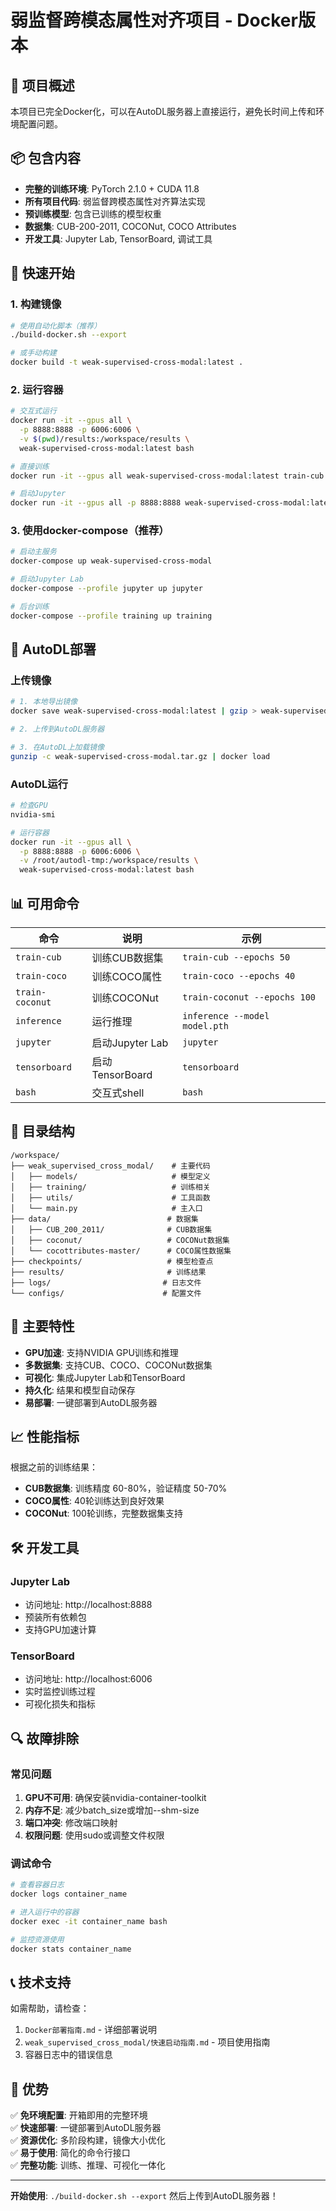 # 弱监督跨模态属性对齐项目 - Docker版本

## 🎯 项目概述

本项目已完全Docker化，可以在AutoDL服务器上直接运行，避免长时间上传和环境配置问题。

## 📦 包含内容

- **完整的训练环境**: PyTorch 2.1.0 + CUDA 11.8
- **所有项目代码**: 弱监督跨模态属性对齐算法实现
- **预训练模型**: 包含已训练的模型权重
- **数据集**: CUB-200-2011, COCONut, COCO Attributes
- **开发工具**: Jupyter Lab, TensorBoard, 调试工具

## 🚀 快速开始

### 1. 构建镜像

```bash
# 使用自动化脚本（推荐）
./build-docker.sh --export

# 或手动构建
docker build -t weak-supervised-cross-modal:latest .
```

### 2. 运行容器

```bash
# 交互式运行
docker run -it --gpus all \
  -p 8888:8888 -p 6006:6006 \
  -v $(pwd)/results:/workspace/results \
  weak-supervised-cross-modal:latest bash

# 直接训练
docker run -it --gpus all weak-supervised-cross-modal:latest train-cub --epochs 50

# 启动Jupyter
docker run -it --gpus all -p 8888:8888 weak-supervised-cross-modal:latest jupyter
```

### 3. 使用docker-compose（推荐）

```bash
# 启动主服务
docker-compose up weak-supervised-cross-modal

# 启动Jupyter Lab
docker-compose --profile jupyter up jupyter

# 后台训练
docker-compose --profile training up training
```

## 🔧 AutoDL部署

### 上传镜像

```bash
# 1. 本地导出镜像
docker save weak-supervised-cross-modal:latest | gzip > weak-supervised-cross-modal.tar.gz

# 2. 上传到AutoDL服务器

# 3. 在AutoDL上加载镜像
gunzip -c weak-supervised-cross-modal.tar.gz | docker load
```

### AutoDL运行

```bash
# 检查GPU
nvidia-smi

# 运行容器
docker run -it --gpus all \
  -p 8888:8888 -p 6006:6006 \
  -v /root/autodl-tmp:/workspace/results \
  weak-supervised-cross-modal:latest bash
```

## 📊 可用命令

| 命令 | 说明 | 示例 |
|------|------|------|
| `train-cub` | 训练CUB数据集 | `train-cub --epochs 50` |
| `train-coco` | 训练COCO属性 | `train-coco --epochs 40` |
| `train-coconut` | 训练COCONut | `train-coconut --epochs 100` |
| `inference` | 运行推理 | `inference --model model.pth` |
| `jupyter` | 启动Jupyter Lab | `jupyter` |
| `tensorboard` | 启动TensorBoard | `tensorboard` |
| `bash` | 交互式shell | `bash` |

## 📁 目录结构

```
/workspace/
├── weak_supervised_cross_modal/    # 主要代码
│   ├── models/                     # 模型定义
│   ├── training/                   # 训练相关
│   ├── utils/                      # 工具函数
│   └── main.py                     # 主入口
├── data/                          # 数据集
│   ├── CUB_200_2011/              # CUB数据集
│   ├── coconut/                   # COCONut数据集
│   └── cocottributes-master/      # COCO属性数据集
├── checkpoints/                   # 模型检查点
├── results/                       # 训练结果
├── logs/                         # 日志文件
└── configs/                      # 配置文件
```

## 🎯 主要特性

- **GPU加速**: 支持NVIDIA GPU训练和推理
- **多数据集**: 支持CUB、COCO、COCONut数据集
- **可视化**: 集成Jupyter Lab和TensorBoard
- **持久化**: 结果和模型自动保存
- **易部署**: 一键部署到AutoDL服务器

## 📈 性能指标

根据之前的训练结果：

- **CUB数据集**: 训练精度 60-80%，验证精度 50-70%
- **COCO属性**: 40轮训练达到良好效果
- **COCONut**: 100轮训练，完整数据集支持

## 🛠️ 开发工具

### Jupyter Lab
- 访问地址: http://localhost:8888
- 预装所有依赖包
- 支持GPU加速计算

### TensorBoard
- 访问地址: http://localhost:6006
- 实时监控训练过程
- 可视化损失和指标

## 🔍 故障排除

### 常见问题

1. **GPU不可用**: 确保安装nvidia-container-toolkit
2. **内存不足**: 减少batch_size或增加--shm-size
3. **端口冲突**: 修改端口映射
4. **权限问题**: 使用sudo或调整文件权限

### 调试命令

```bash
# 查看容器日志
docker logs container_name

# 进入运行中的容器
docker exec -it container_name bash

# 监控资源使用
docker stats container_name
```

## 📞 技术支持

如需帮助，请检查：
1. `Docker部署指南.md` - 详细部署说明
2. `weak_supervised_cross_modal/快速启动指南.md` - 项目使用指南
3. 容器日志中的错误信息

## 🎉 优势

✅ **免环境配置**: 开箱即用的完整环境  
✅ **快速部署**: 一键部署到AutoDL服务器  
✅ **资源优化**: 多阶段构建，镜像大小优化  
✅ **易于使用**: 简化的命令行接口  
✅ **完整功能**: 训练、推理、可视化一体化  

---

**开始使用**: `./build-docker.sh --export` 然后上传到AutoDL服务器！
